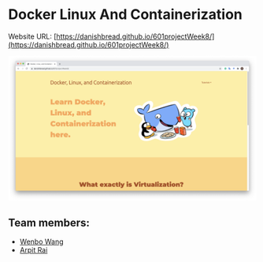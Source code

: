 # Docker Linux And Containerization

Website URL: [https://danishbread.github.io/601projectWeek8/](https://danishbread.github.io/601projectWeek8/)

![Screenshot](images/screenshot.png)

## Team members: 

 - [Wenbo Wang](https://github.com/Woffee/)
 - [Arpit Rai](https://github.com/DanishBread/)

